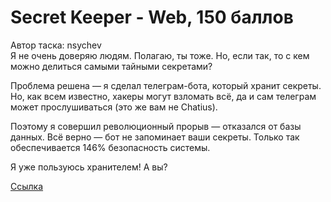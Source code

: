 # Secret Keeper - Web, 150 баллов
Автор таска: nsychev<br>
Я не очень доверяю людям. Полагаю, ты тоже. Но, если так, то с кем можно делиться самыми тайными секретами?

Проблема решена — я сделал телеграм-бота, который хранит секреты. Но, как всем известно, хакеры могут взломать всё, да и сам телеграм может прослушиваться (это же вам не Chatius).

Поэтому я совершил революционный прорыв — отказался от базы данных. Всё верно — бот не запоминает ваши секреты. Только так обеспечивается 146% безопасность системы.

Я уже пользуюсь хранителем! А вы?

[Ссылка](https://t.me/thesecretestbot)
